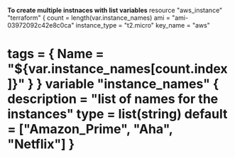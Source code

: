 **To create multiple instnaces with list variables**
resource "aws_instance" "terraform" {
  count         = length(var.instance_names)
  ami           = "ami-03972092c42e8c0ca"
  instance_type = "t2.micro"
  key_name      = "aws"

  tags = {
    Name = "${var.instance_names[count.index]}"
  }
}
variable "instance_names" {
  description = "list of names for the instances"
  type        = list(string)
  default     = ["Amazon_Prime", "Aha", "Netflix"]
}
=============================================================
